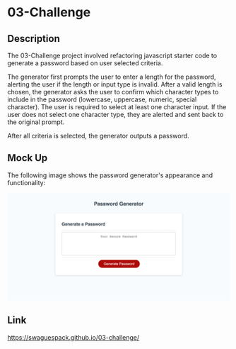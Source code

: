 # 03-Challenge

## Description

The 03-Challenge project involved refactoring javascript starter code to generate a password based on user selected criteria.

The generator first prompts the user to enter a length for the password, alerting the user if the length or input type is invalid. After a valid length is chosen, the generator asks the user to confirm which character types to include in the password (lowercase, uppercase, numeric, special character). The user is required to select at least one character input. If the user does not select one character type, they are alerted and sent back to the original prompt.

After all criteria is selected, the generator outputs a password.


## Mock Up

The following image shows the password generator's appearance and functionality:

![The passord generator inclides a button that generates a password based on user criteria input and a text box display of the generated password](./assets/PasswordGenerator_mockUp.png)


## Link

https://swaguespack.github.io/03-challenge/